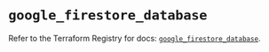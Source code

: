 # `google_firestore_database`

Refer to the Terraform Registry for docs: [`google_firestore_database`](https://registry.terraform.io/providers/hashicorp/google-beta/6.1.0/docs/resources/google_firestore_database).
